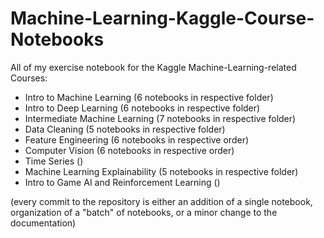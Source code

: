 # Machine-Learning-Kaggle-Course-Notebooks
All of my exercise notebook for the Kaggle Machine-Learning-related Courses: 
- Intro to Machine Learning (6 notebooks in respective folder)
- Intro to Deep Learning (6 notebooks in respective folder)
- Intermediate Machine Learning (7 notebooks in respective folder)
- Data Cleaning (5 notebooks in respective folder)
- Feature Engineering (6 notebooks in respective order)
- Computer Vision (6 notebooks in respective order)
- Time Series ()
- Machine Learning Explainability (5 notebooks in respective folder)
- Intro to Game AI and Reinforcement Learning ()

(every commit to the repository is either an addition of a single notebook, organization of a "batch" of notebooks, or a minor change to the documentation)